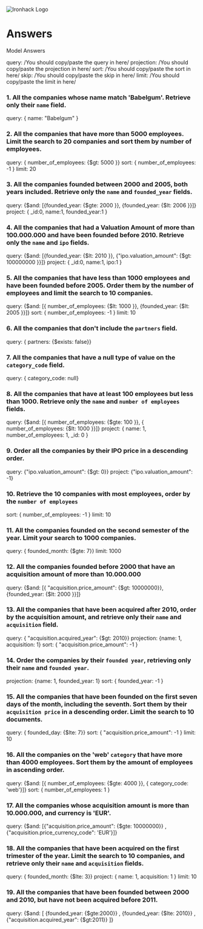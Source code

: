 ![Ironhack Logo](https://i.imgur.com/1QgrNNw.png)

# Answers

Model Answers

query: /You should copy/paste the query in here/
projection: /You should copy/paste the projection in here/
sort: /You should copy/paste the sort in here/
skip: /You should copy/paste the skip in here/
limit: /You should copy/paste the limit in here/

### 1. All the companies whose name match 'Babelgum'. Retrieve only their `name` field.

query: { name: "Babelgum" }

### 2. All the companies that have more than 5000 employees. Limit the search to 20 companies and sort them by **number of employees**.

query: { number_of_employees: {$gt: 5000 }}
sort: { number_of_employees: -1 }
limit: 20

### 3. All the companies founded between 2000 and 2005, both years included. Retrieve only the `name` and `founded_year` fields.

query: {$and: [{founded_year: {$gte: 2000 }}, {founded_year: {$lt: 2006 }}]}
project: { _id:0, name:1, founded_year:1 }

### 4. All the companies that had a Valuation Amount of more than 100.000.000 and have been founded before 2010. Retrieve only the `name` and `ipo` fields.

query: {$and: [{founded_year: {$lt: 2010 }}, {"ipo.valuation_amount": {$gt: 100000000 }}]}
project: { _id:0, name:1, ipo:1 }

### 5. All the companies that have less than 1000 employees and have been founded before 2005. Order them by the number of employees and limit the search to 10 companies.

query: {$and: [{ number_of_employees: {$lt: 1000 }}, {founded_year: {$lt: 2005 }}]}
sort: { number_of_employees: -1 }
limit: 10

### 6. All the companies that don't include the `partners` field.

query: { partners: {$exists: false}}

### 7. All the companies that have a null type of value on the `category_code` field.

query: { category_code: null}

### 8. All the companies that have at least 100 employees but less than 1000. Retrieve only the `name` and `number of employees` fields.

query: {$and: [{ number_of_employees: {$gte: 100 }}, { number_of_employees: {$lt: 1000 }}]}
project: { name: 1, number_of_employees: 1, _id: 0 }

### 9. Order all the companies by their IPO price in a descending order.

query: {"ipo.valuation_amount": {$gt: 0}}
project: {"ipo.valuation_amount": -1}

### 10. Retrieve the 10 companies with most employees, order by the `number of employees`

sort: { number_of_employees: -1 }
limit: 10

### 11. All the companies founded on the second semester of the year. Limit your search to 1000 companies.

query: { founded_month: {$gte: 7}}
limit: 1000

### 12. All the companies founded before 2000 that have an acquisition amount of more than 10.000.000

query: {$and: [{ "acquisition.price_amount": {$gt: 10000000}}, {founded_year: {$lt: 2000 }}]}

### 13. All the companies that have been acquired after 2010, order by the acquisition amount, and retrieve only their `name` and `acquisition` field.

query: { "acquisition.acquired_year": {$gt: 2010}}
projection: {name: 1, acquisition: 1}
sort: { "acquisition.price_amount": -1 }

### 14. Order the companies by their `founded year`, retrieving only their `name` and `founded year`.

projection: {name: 1, founded_year: 1}
sort: { founded_year: -1 }

### 15. All the companies that have been founded on the first seven days of the month, including the seventh. Sort them by their `acquisition price` in a descending order. Limit the search to 10 documents.

query: { founded_day: {$lte: 7}}
sort: { "acquisition.price_amount": -1 }
limit: 10

### 16. All the companies on the 'web' `category` that have more than 4000 employees. Sort them by the amount of employees in ascending order.

query: {$and: [{ number_of_employees: {$gte: 4000 }}, { category_code: 'web'}]}
sort: { number_of_employees: 1 }

### 17. All the companies whose acquisition amount is more than 10.000.000, and currency is 'EUR'.

query: {$and: [{"acquisition.price_amount": {$gte: 10000000}} , {"acquisition.price_currency_code": 'EUR'}]}

### 18. All the companies that have been acquired on the first trimester of the year. Limit the search to 10 companies, and retrieve only their `name` and `acquisition` fields.

query: { founded_month: {$lte: 3}}
project: { name: 1, acquisition: 1 }
limit: 10

### 19. All the companies that have been founded between 2000 and 2010, but have not been acquired before 2011.

query: {$and: [ {founded_year: {$gte:2000}} , {founded_year: {$lte: 2010}} , {"acquisition.acquired_year": {$gt:2011}} ]}

